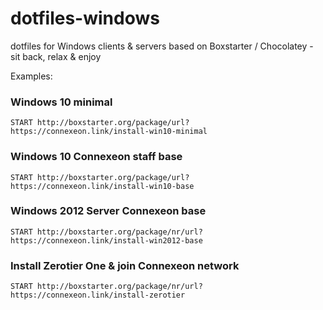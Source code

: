 # dotfiles-windows
dotfiles for Windows clients &amp; servers based on Boxstarter / Chocolatey - sit back, relax &amp; enjoy

Examples: 

### Windows 10 minimal 
`START http://boxstarter.org/package/url?https://connexeon.link/install-win10-minimal`

### Windows 10 Connexeon staff base
`START http://boxstarter.org/package/url?https://connexeon.link/install-win10-base`

### Windows 2012 Server Connexeon base 
`START http://boxstarter.org/package/nr/url?https://connexeon.link/install-win2012-base`

### Install Zerotier One & join Connexeon network 
`START http://boxstarter.org/package/nr/url?https://connexeon.link/install-zerotier`

